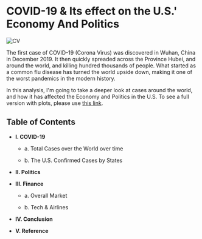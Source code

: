 # COVID-19 & Its effect on the U.S.' Economy And Politics

<img src="https://blogs.iadb.org/ideas-matter/wp-content/uploads/sites/12/2020/03/propagacio%CC%81n-coronavirus-covid-19-Ame%CC%81rica-Latina-Caribe-Europa.jpg" alt="CV">

The first case of COVID-19 (Corona Virus) was discovered in Wuhan, China in December 2019. It then quickly spreaded across the Province Hubei, and around the world, and killing hundred thousands of people. What started as a common flu disease has turned the world upside down, making it one of the worst pandemics in the modern history.

In this analysis, I'm going to take a deeper look at cases around the world, and how it has affected the Economy and Politics in the U.S. To see a full version with plots, please use [this link](https://nbviewer.jupyter.org/github/qchau96/COVID19/blob/master/COVID-19.ipynb).

## Table of Contents

- **I. COVID-19**

    - a. Total Cases over the World over time
   
    - b. The U.S. Confirmed Cases by States
 
- **II. Politics**

- **III. Finance**

    - a. Overall Market

    - b. Tech & Airlines

- **IV. Conclusion**
- **V. Reference**
